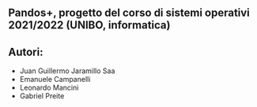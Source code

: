 ## Pandos+, progetto del corso di sistemi operativi 2021/2022 (UNIBO, informatica)

## Autori:

- Juan Guillermo Jaramillo Saa
- Emanuele Campanelli
- Leonardo Mancini
- Gabriel Preite
